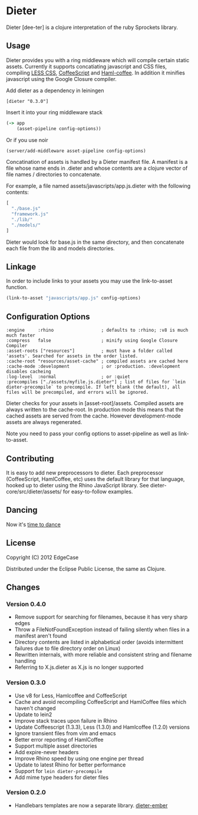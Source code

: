 # Dieter

Dieter [dee-ter] is a clojure interpretation of the ruby Sprockets library.

## Usage

Dieter provides you with a ring middleware which will compile certain
static assets. Currently it supports concatiating javascript and CSS
files, compiling
[LESS CSS](http://lesscss.org/),
[CoffeeScript](http://jashkenas.github.com/coffee-script/) and
[Haml-coffee](https://github.com/9elements/haml-coffee).
In addition it minifies javascript using the Google Closure compiler.

Add dieter as a dependency in leiningen

    [dieter "0.3.0"]

Insert it into your ring middleware stack

```clojure
(-> app
    (asset-pipeline config-options))
```

Or if you use noir

```clojure
(server/add-middleware asset-pipeline config-options)
```

Concatination of assets is handled by a Dieter manifest file.
A manifest is a file whose name ends in .dieter and whose contents are
a clojure vector of file names / directories to concatenate.

For example, a file named assets/javascripts/app.js.dieter with the following contents:

```clojure
[
  "./base.js"
  "framework.js"
  "./lib/"
  "./models/"
]
```

Dieter would look for base.js in the same directory, and then concatenate each file from the lib and models directories.

## Linkage

In order to include links to your assets you may use the link-to-asset function.

```clojure
(link-to-asset "javascripts/app.js" config-options)
```

## Configuration Options

    :engine     :rhino                  ; defaults to :rhino; :v8 is much much faster
    :compress   false                   ; minify using Google Closure Compiler
    :asset-roots ["resources"]          ; must have a folder called 'assets'. Searched for assets in the order listed.
    :cache-root "resources/asset-cache" ; compiled assets are cached here
    :cache-mode :development            ; or :production. :development disables cacheing
    :log-level  :normal                 ; or :quiet
    :precompiles ["./assets/myfile.js.dieter"] ; list of files for `lein dieter-precompile` to precompile. If left blank (the default), all files will be precompiled, and errors will be ignored.

Dieter checks for your assets in [asset-root]/assets.
Compiled assets are always written to the cache-root. In production mode this
means that the cached assets are served from the cache. However development-mode
assets are always regenerated.

Note you need to pass your config options to asset-pipeline as well as link-to-asset.

## Contributing

It is easy to add new preprocessors to dieter. Each preprocessor (CoffeeScript, HamlCoffee, etc)
uses the default library for that language, hooked up to dieter using the Rhino
JavaScript library. See dieter-core/src/dieter/assets/ for easy-to-follow examples.

## Dancing

Now it's [time to dance](http://youtu.be/LxQ6olQjebg)

## License

Copyright (C) 2012 EdgeCase

Distributed under the Eclipse Public License, the same as Clojure.

## Changes

### Version 0.4.0

* Remove support for searching for filenames, because it has very sharp edges
* Throw a FileNotFoundException instead of failing silently when files in a manifest aren't found
* Directory contents are listed in alphabetical order (avoids intermittent failures due to file directory order on Linux)
* Rewritten internals, with more reliable and consistent string and filename handling
* Referring to X.js.dieter as X.js is no longer supported

### Version 0.3.0
* Use v8 for Less, Hamlcoffee and CoffeeScript
* Cache and avoid recompiling CoffeeScript and HamlCoffee files which haven't changed
* Update to lein2
* Improve stack traces upon failure in Rhino
* Update Coffeescript (1.3.3), Less (1.3.0) and Hamlcoffee (1.2.0) versions
* Ignore transient files from vim and emacs
* Better error reporting of HamlCoffee
* Support multiple asset directories
* Add expire-never headers
* Improve Rhino speed by using one engine per thread
* Update to latest Rhino for better performance
* Support for `lein dieter-precompile`
* Add mime type headers for dieter files

### Version 0.2.0
* Handlebars templates are now a separate library. [dieter-ember](https://github.com/edgecase/dieter-ember)
